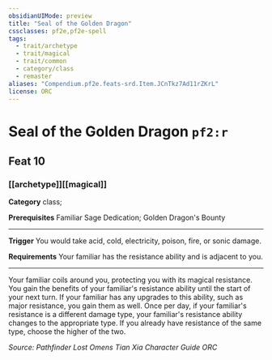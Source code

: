 ```yaml
---
obsidianUIMode: preview
title: "Seal of the Golden Dragon"
cssclasses: pf2e,pf2e-spell
tags:
  - trait/archetype
  - trait/magical
  - trait/common
  - category/class
  - remaster
aliases: "Compendium.pf2e.feats-srd.Item.JCnTkz7Ad11rZKrL"
license: ORC
---
```

# Seal of the Golden Dragon `pf2:r`
## Feat 10
### [[archetype]][[magical]]

**Category** class; 



**Prerequisites** Familiar Sage Dedication; Golden Dragon's Bounty
* * *
**Trigger** You would take acid, cold, electricity, poison, fire, or sonic damage.

**Requirements** Your familiar has the resistance ability and is adjacent to you.

* * *

Your familiar coils around you, protecting you with its magical resistance. You gain the benefits of your familiar's resistance ability until the start of your next turn. If your familiar has any upgrades to this ability, such as major resistance, you gain them as well. Once per day, if your familiar's resistance is a different damage type, your familiar's resistance ability changes to the appropriate type. If you already have resistance of the same type, choose the higher of the two.

*Source: Pathfinder Lost Omens Tian Xia Character Guide*
*ORC*
